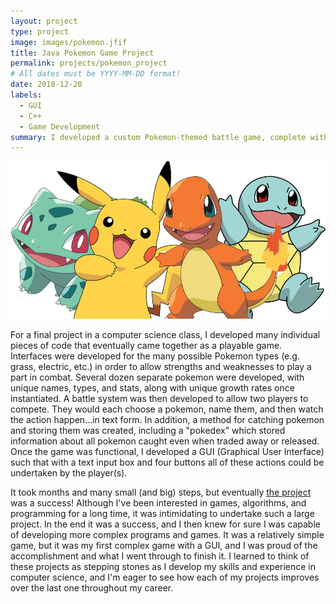 ```yaml
---
layout: project
type: project
image: images/pokemon.jfif
title: Java Pokemon Game Project
permalink: projects/pokemon_project
# All dates must be YYYY-MM-DD format!
date: 2018-12-20
labels:
  - GUI
  - C++
  - Game Development
summary: I developed a custom Pokemon-themed battle game, complete with a working GUI.
---
```


<div class="ui small rounded images">
  <img class="ui image" src="../images/pokemon.jfif">
</div>

For a final project in a computer science class, I developed many individual pieces of code that eventually came together as a playable game.  Interfaces were developed for the many possible Pokemon types (e.g. grass, electric, etc.) in order to allow strengths and weaknesses to play a part in combat.  Several dozen separate pokemon were developed, with unique names, types, and stats, along with unique growth rates once instantiated.  A battle system was then developed to allow two players to compete.  They would each choose a pokemon, name them, and then watch the action happen...in text form.  In addition, a method for catching pokemon and storing them was created, including a "pokedex" which stored information about all pokemon caught even when traded away or released.  Once the game was functional, I developed a GUI (Graphical User Interface) such that with a text input box and four buttons all of these actions could be undertaken by the player(s).

It took months and many small (and big) steps, but eventually <a href="https://github.com/hermantw/kcc-a9-pokemon-gui">the project</a> was a success!  Although I've been interested in games, algorithms, and programming for a long time, it was intimidating to undertake such a large project.  In the end it was a success, and I then knew for sure I was capable of developing more complex programs and games.  It was a relatively simple game, but it was my first complex game with a GUI, and I was proud of the accomplishment and what I went through to finish it.  I learned to think of these projects as stepping stones as I develop my skills and experience in computer science, and I'm eager to see how each of my projects improves over the last one throughout my career.
